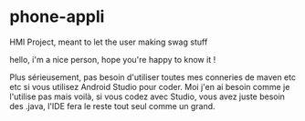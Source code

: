 # phone-appli
HMI Project, meant to let the user making swag stuff

hello, i'm a nice person, hope you're happy to know it !

Plus sérieusement, pas besoin d'utiliser toutes mes conneries de maven etc etc si vous utilisez Android Studio pour coder.
Moi j'en ai besoin comme je l'utilise pas mais voilà, si vous codez avec Studio, vous avez juste besoin des .java, l'IDE
fera le reste tout seul comme un grand.
